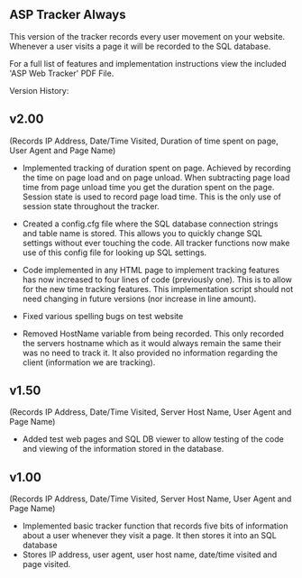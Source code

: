 ASP Tracker Always
-------------------

This version of the tracker records every user movement on your website. Whenever a user visits a page it will be recorded to the SQL database. 

For a full list of features and implementation instructions view the included 'ASP Web Tracker' PDF File.

Version History:

v2.00
------
(Records IP Address, Date/Time Visited, Duration of time spent on page, User Agent and Page Name)

+ Implemented tracking of duration spent on page. Achieved by recording the time on page load and on page unload. When subtracting page load time from page unload 
time you get the duration spent on the page. Session state is used to record page load time. This is the only use of session state throughout the tracker.

+ Created a config.cfg file where the SQL database connection strings and table name is stored. This allows you to quickly change SQL settings without ever touching 
the code. All tracker functions now make use of this config file for looking up SQL settings.

+ Code implemented in any HTML page to implement tracking features has now increased to four lines of code (previously one). This is to allow for the new time 
tracking features. This implementation script should not need changing in future versions (nor increase in line amount).

+ Fixed various spelling bugs on test website

- Removed HostName variable from being recorded. This only recorded the servers hostname which as it would always remain the same their was no need to track it. It 
also provided no information regarding the client (information we are tracking).

v1.50
------
(Records IP Address, Date/Time Visited, Server Host Name, User Agent and Page Name)

- Added test web pages and SQL DB viewer to allow testing of the code and viewing of the information stored in the database.

v1.00
------
(Records IP Address, Date/Time Visited, Server Host Name, User Agent and Page Name)

- Implemented basic tracker function that records five bits of information about a user whenever they visit a page. It then stores it into an SQL database
- Stores IP address, user agent, user host name, date/time visited and page visited.